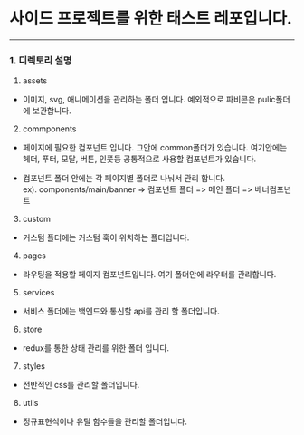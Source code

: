 # 사이드 프로젝트를 위한 태스트 레포입니다.

---

### 1. 디렉토리 설명

1. assets

- 이미지, svg, 애니메이션을 관리하는 폴더 입니다. 예외적으로 파비콘은 pulic폴더에 보관합니다.

2. commponents

- 페이지에 필요한 컴포넌트 입니다. 그안에 common폴더가 있습니다. 여기안에는
  헤더, 푸터, 모달, 버튼, 인풋등 공통적으로 사용할 컴포넌트가 있습니다.

- 컴포넌트 폴더 안에는 각 페이지별 폴더로 나눠서 관리 합니다. <br />
  ex). components/main/banner => 컴포넌트 폴더 => 메인 폴더 => 베너컴포넌트

3. custom

- 커스텀 폴더에는 커스텀 훅이 위치하는 폴더입니다.

4. pages

- 라우팅을 적용할 페이지 컴포넌트입니다. 여기 폴더안에 라우터를 관리합니다.

5. services

- 서비스 폴더에는 백엔드와 통신할 api를 관리 할 폴더입니다.

6. store

- redux를 통한 상태 관리를 위한 폴더 입니다.

7. styles

- 전반적인 css를 관리할 폴더입니다.

8. utils

- 정규표현식이나 유틸 함수들을 관리할 폴더입니다.
